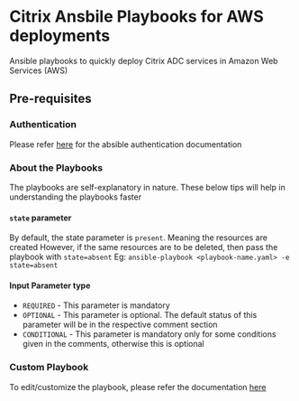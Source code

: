 
# Citrix Ansbile Playbooks for AWS deployments
Ansible playbooks to quickly deploy Citrix ADC services in Amazon Web Services (AWS)

## Pre-requisites
### Authentication
Please refer [here](https://docs.ansible.com/ansible/latest/scenario_guides/guide_aws.html#authentication) for the absible authentication documentation

### About the Playbooks
The playbooks are self-explanatory in nature. These below tips will help in understanding the playbooks faster

#### `state` parameter
By default, the state parameter is `present`. Meaning the resources are created
However, if the same resources are to be deleted, then pass the playbook with `state=absent`
Eg: `ansible-playbook <playbook-name.yaml> -e state=absent`

#### Input Parameter type

 - `REQUIRED` - This parameter is mandatory
 - `OPTIONAL` - This parameter is optional. The default status of this parameter will be in the respective comment section
 - `CONDITIONAL` - This parameter is mandatory only for some conditions given in the comments, otherwise this is optional

### Custom Playbook
To edit/customize the playbook, please refer the documentation [here](https://docs.ansible.com/ansible/latest/modules/cloudformation_module.html)
